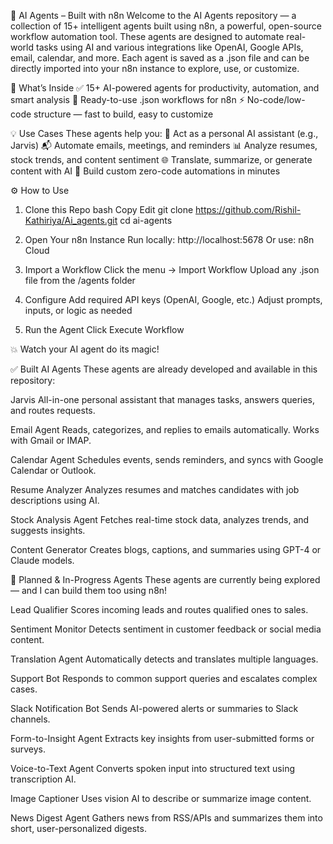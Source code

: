 🤖 AI Agents – Built with n8n
Welcome to the AI Agents repository — a collection of 15+ intelligent agents built using n8n, a powerful, open-source workflow automation tool.
These agents are designed to automate real-world tasks using AI and various integrations like OpenAI, Google APIs, email, calendar, and more. Each agent is saved as a .json file and can be directly imported into your n8n instance to explore, use, or customize.


📁 What’s Inside
✅ 15+ AI-powered agents for productivity, automation, and smart analysis
💾 Ready-to-use .json workflows for n8n
⚡ No-code/low-code structure — fast to build, easy to customize


💡 Use Cases
These agents help you:
🤖 Act as a personal AI assistant (e.g., Jarvis)
📬 Automate emails, meetings, and reminders
📊 Analyze resumes, stock trends, and content sentiment
🌐 Translate, summarize, or generate content with AI
🧱 Build custom zero-code automations in minutes

⚙️ How to Use
1. Clone this Repo
bash
Copy
Edit
git clone https://github.com/Rishil-Kathiriya/Ai_agents.git
cd ai-agents


2. Open Your n8n Instance
Run locally: http://localhost:5678
Or use: n8n Cloud

3. Import a Workflow
Click the menu → Import Workflow
Upload any .json file from the /agents folder

4. Configure
Add required API keys (OpenAI, Google, etc.)
Adjust prompts, inputs, or logic as needed

5. Run the Agent
Click Execute Workflow

💥 Watch your AI agent do its magic!


✅ Built AI Agents
These agents are already developed and available in this repository:

Jarvis
All-in-one personal assistant that manages tasks, answers queries, and routes requests.

Email Agent
Reads, categorizes, and replies to emails automatically. Works with Gmail or IMAP.

Calendar Agent
Schedules events, sends reminders, and syncs with Google Calendar or Outlook.

Resume Analyzer
Analyzes resumes and matches candidates with job descriptions using AI.

Stock Analysis Agent
Fetches real-time stock data, analyzes trends, and suggests insights.

Content Generator
Creates blogs, captions, and summaries using GPT-4 or Claude models.



🧪 Planned & In-Progress Agents
These agents are currently being explored — and I can build them too using n8n!

Lead Qualifier
Scores incoming leads and routes qualified ones to sales.

Sentiment Monitor
Detects sentiment in customer feedback or social media content.

Translation Agent
Automatically detects and translates multiple languages.

Support Bot
Responds to common support queries and escalates complex cases.

Slack Notification Bot
Sends AI-powered alerts or summaries to Slack channels.

Form-to-Insight Agent
Extracts key insights from user-submitted forms or surveys.

Voice-to-Text Agent
Converts spoken input into structured text using transcription AI.

Image Captioner
Uses vision AI to describe or summarize image content.

News Digest Agent
Gathers news from RSS/APIs and summarizes them into short, user-personalized digests.
